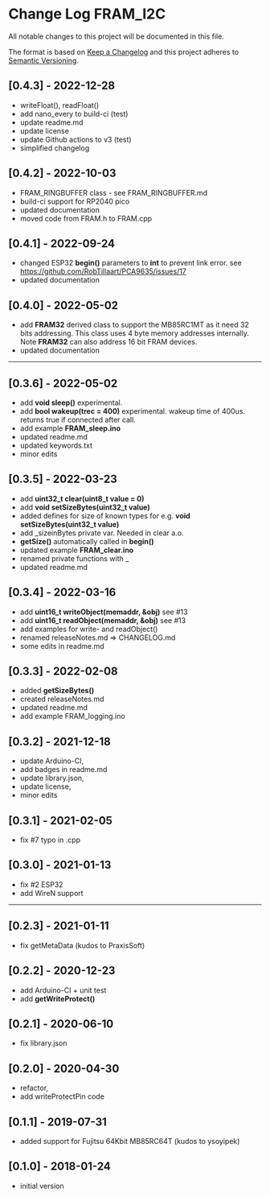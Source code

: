 # Change Log FRAM_I2C
All notable changes to this project will be documented in this file.

The format is based on [Keep a Changelog](http://keepachangelog.com/)
and this project adheres to [Semantic Versioning](http://semver.org/).


## [0.4.3] - 2022-12-28
- writeFloat(), readFloat()
- add nano_every to build-ci  (test)
- update readme.md
- update license
- update Github actions to v3  (test)
- simplified changelog


## [0.4.2] - 2022-10-03
- FRAM_RINGBUFFER class - see FRAM_RINGBUFFER.md
- build-ci support for RP2040 pico
- updated documentation
- moved code from FRAM.h to FRAM.cpp

## [0.4.1] - 2022-09-24
- changed ESP32 **begin()** parameters to **int** to prevent link error.
  see https://github.com/RobTillaart/PCA9635/issues/17
- updated documentation

## [0.4.0] - 2022-05-02
- add **FRAM32** derived class to support the MB85RC1MT as it need 32 bits addressing. 
  This class uses 4 byte memory addresses internally.
  Note **FRAM32** can also address 16 bit FRAM devices.
- updated documentation

----

## [0.3.6] - 2022-05-02
- add **void sleep()** experimental.
- add **bool wakeup(trec = 400)** experimental. wakeup time of 400us. returns true if connected after call.
- add example **FRAM_sleep.ino**
- updated readme.md
- updated keywords.txt
- minor edits

## [0.3.5] - 2022-03-23
- add **uint32_t clear(uint8_t value = 0)**
- add **void setSizeBytes(uint32_t value)**
- added defines for size of known types for e.g. **void setSizeBytes(uint32_t value)**
- add \_sizeinBytes private var. Needed in clear a.o.
- **getSize()** automatically called in **begin()**
- updated example **FRAM_clear.ino**
- renamed private functions with \_
- updated readme.md

## [0.3.4] - 2022-03-16
- add **uint16_t writeObject(memaddr, &obj)** see #13
- add **uint16_t readObject(memaddr, &obj)** see #13
- add examples for write- and readObject()
- renamed releaseNotes.md => CHANGELOG.md
- some edits in readme.md

## [0.3.3] - 2022-02-08
- added **getSizeBytes()**
- created releaseNotes.md
- updated readme.md
- add example FRAM_logging.ino

## [0.3.2] - 2021-12-18
- update Arduino-CI,
- add badges in readme.md
- update library.json,
- update license,
- minor edits

## [0.3.1] - 2021-02-05
- fix #7 typo in .cpp

## [0.3.0] - 2021-01-13
- fix #2 ESP32
- add WireN support

----

## [0.2.3] - 2021-01-11
- fix getMetaData (kudos to PraxisSoft)

## [0.2.2] - 2020-12-23
- add Arduino-CI + unit test
- add **getWriteProtect()**

## [0.2.1] - 2020-06-10
- fix library.json

## [0.2.0] - 2020-04-30
- refactor,
- add writeProtectPin code

## [0.1.1] - 2019-07-31
- added support for Fujitsu 64Kbit MB85RC64T (kudos to ysoyipek)

## [0.1.0] - 2018-01-24
- initial version


